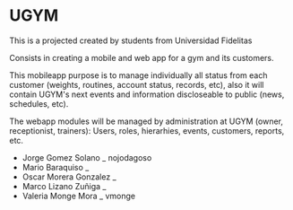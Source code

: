 # UGYM
This is a projected created by students from Universidad Fidelitas

Consists in creating a mobile and web app for a gym and its customers. 

This mobileapp purpose is to manage individually all status from each customer (weights, routines, account status, records, etc), 
also it will contain UGYM's next events and information discloseable to public (news, schedules, etc). 

The webapp modules will be managed by administration at UGYM (owner, receptionist, trainers): 
Users, roles, hierarhies, events, customers, reports, etc.



- Jorge Gomez Solano _ nojodagoso
- Mario Baraquiso _ 
- Oscar Morera Gonzalez _ 
- Marco Lizano Zuñiga _ 
- Valeria Monge Mora _ vmonge
